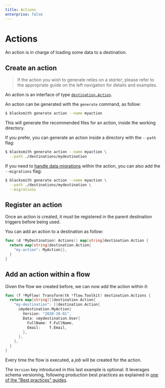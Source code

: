 ```yaml
---
title: Actions
enterprise: false
---
```


# Actions

An action is in charge of loading some data to a destination.

## Create an action

> If the action you wish to generate relies on a *starter*, please refer to the
  appropriate guide on the left navigation for details and examples.

An action is an interface of type
[`destination.Action`](https://pkg.go.dev/github.com/nunchistudio/blacksmith/flow/destination?tab=doc#Action).

An action can be generated with the `generate` command, as follow:
```bash
$ blacksmith generate action --name myaction

```

This will generate the recommended files for an action, inside the working
directory.

If you prefer, you can generate an action inside a directory with the `--path` flag:
```bash
$ blacksmith generate action --name myaction \
  --path ./destinations/mydestination

```

If you need to [handle data migrations](/blacksmith/practices/management/migrations)
within the action, you can also add the `--migrations` flag:
```bash
$ blacksmith generate action --name myaction \
  --path ./destinations/mydestination \
  --migrations

```

## Register an action

Once an action is created, it must be registered in the parent destination triggers
before being used.

You can add an action to a destination as follow:
```go
func (d *MyDestination) Actions() map[string]destination.Action {
  return map[string]destination.Action{
    "my-action": MyAction{},
  }
}

```

## Add an action within a flow

Given the flow we created before, we can now add the action within it:
```go
func (f *MyFlow) Transform(tk *flow.Toolkit) destination.Actions {
  return map[string][]destination.Action{
    "my-destination": []destination.Action{
      &mydestination.MyAction{
        Version: "2020-10-01",
        Data: &mydestination.User{
          FullName: f.FullName,
          Email:    f.Email,
        },
      },
    },
  }
}

```

Every time the flow is executed, a *job* will be created for the action.

The `Version` key introduced in this last example is optional. It leverages schema
versioning, following production best practices as explained in 
[one of the "Best practices" guides](/blacksmith/practices/management/versioning).
